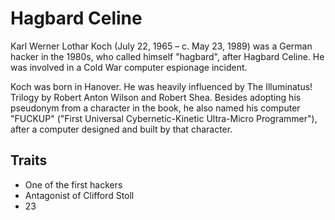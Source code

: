 # Hagbard Celine

Karl Werner Lothar Koch (July 22, 1965 – c. May 23, 1989) was a German hacker in the 1980s, 
who called himself "hagbard", after Hagbard Celine.
He was involved in a Cold War computer espionage incident.

Koch was born in Hanover. He was heavily influenced by The Illuminatus! Trilogy by Robert Anton Wilson and Robert Shea.
Besides adopting his pseudonym from a character in the book, he also named his computer "FUCKUP" ("First Universal Cybernetic-Kinetic Ultra-Micro Programmer"),
after a computer designed and built by that character.

## Traits

* One of the first hackers
* Antagonist of Clifford Stoll
* 23
